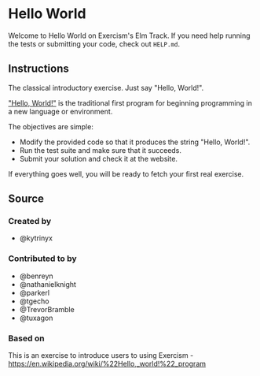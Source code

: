 # Hello World

Welcome to Hello World on Exercism's Elm Track.
If you need help running the tests or submitting your code, check out `HELP.md`.

## Instructions

The classical introductory exercise.
Just say "Hello, World!".

["Hello, World!"][hello-world] is the traditional first program for beginning programming in a new language or environment.

The objectives are simple:

- Modify the provided code so that it produces the string "Hello, World!".
- Run the test suite and make sure that it succeeds.
- Submit your solution and check it at the website.

If everything goes well, you will be ready to fetch your first real exercise.

[hello-world]: https://en.wikipedia.org/wiki/%22Hello,_world!%22_program

## Source

### Created by

- @kytrinyx

### Contributed to by

- @benreyn
- @nathanielknight
- @parkerl
- @tgecho
- @TrevorBramble
- @tuxagon

### Based on

This is an exercise to introduce users to using Exercism - https://en.wikipedia.org/wiki/%22Hello,_world!%22_program
